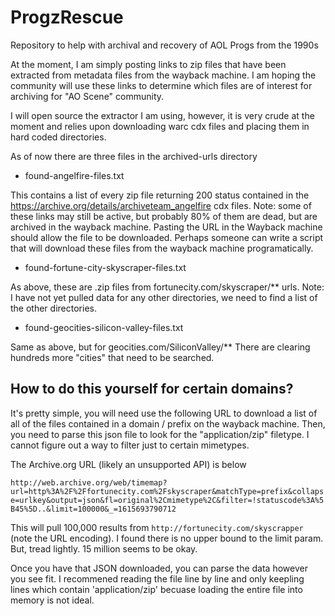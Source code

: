 # ProgzRescue
Repository to help with archival and recovery of AOL Progs from the 1990s

At the moment, I am simply posting links to zip files that have been extracted from metadata files from the wayback machine.  I am hoping the community will use these links to determine which files are of interest for archiving for "AO Scene" community.  

I will open source the extractor I am using, however, it is very crude at the moment and relies upon downloading warc cdx files and placing them in hard coded directories. 


As of now there are three files in the archived-urls directory

- found-angelfire-files.txt

This contains a list of every zip file returning 200 status contained in the https://archive.org/details/archiveteam_angelfire cdx files.  Note: some of these links may still be active, but probably 80% of them are dead, but are archived in the wayback machine.  Pasting the URL in the Wayback machine should allow the file to be downloaded.  Perhaps someone can write a script that will download these files from the wayback machine programatically.

- found-fortune-city-skyscraper-files.txt

As above, these are .zip files from fortunecity.com/skyscraper/** urls. Note: I have not yet pulled data for any other directories, we need to find a list of the other directories. 

- found-geocities-silicon-valley-files.txt

Same as above, but for geocities.com/SiliconValley/**  There are clearing hundreds more "cities" that need to be searched. 


## How to do this yourself for certain domains? 

It's pretty simple, you will need use the following URL to download a list of all of the files contained in a domain / prefix on the wayback machine.  Then, you need to parse this json file to look for the "application/zip" filetype. I cannot figure out a way to filter just to certain mimetypes. 

The Archive.org URL (likely an unsupported API) is below

`http://web.archive.org/web/timemap?url=http%3A%2F%2Ffortunecity.com%2Fskyscraper&matchType=prefix&collapse=urlkey&output=json&fl=original%2Cmimetype%2C&filter=!statuscode%3A%5B45%5D..&limit=100000&_=1615693790712`

This will pull 100,000 results from `http://fortunecity.com/skyscrapper`  (note the URL encoding).
I found there is no upper bound to the limit param. But, tread lightly. 15 million seems to be okay. 

Once you have that JSON downloaded, you can parse the data however you see fit.  I recommened reading the file line by line and only keepling lines which contain 'application/zip' becuase loading the entire file into memory is not ideal. 



